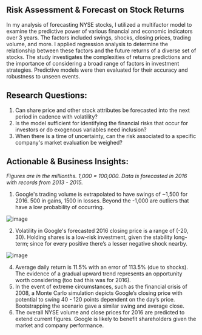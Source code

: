 ## Risk Assessment & Forecast on Stock Returns
In my analysis of forecasting NYSE stocks, I utilized a multifactor model to examine the predictive power of various financial and economic indicators over 3 years. The factors included swings, shocks, closing prices, trading volume, and more. I applied regression analysis to determine the relationship between these factors and the future returns of a diverse set of stocks. The study investigates the complexities of returns predictions and the importance of considering a broad range of factors in investment strategies. Predictive models were then evaluated for their accuracy and robustness to unseen events.

## Research Questions:
1. Can share price and other stock attributes be forecasted into the next period in cadence with volatility?
2. Is the model sufficient for identifying the financial risks that occur for investors or do exogenous variables need inclusion?
3. When there is a time of uncertainty, can the risk associated to a specific company's market evaluation be weighed?

## Actionable & Business Insights:
*Figures are in the millionths. 1,000 = 100,000. Data is forecasted in 2016 with records from 2013 - 2015.*
1. Google's trading volume is extrapolated to have swings of ~1,500 for 2016. 500 in gains, 1500 in losses. Beyond the -1,000 are outliers that have a low probability of occurring.

![image](https://github.com/kinsiv/RiskAssessment_Forecast_Stocks/assets/89998643/06aaefbc-d1dd-496f-a59d-cb338ff3ac3c)

2. Volatility in Google's forecasted 2016 closing price is a range of (-20, 30). Holding shares is a low-risk investment, given the stability long-term; since for every positive there’s a lesser negative shock nearby.

![image](https://github.com/kinsiv/RiskAssessment_Forecast_Stocks/assets/89998643/92eb6ad2-7a29-4e33-acde-7f35f5950fc4)

4. Average daily return is 11.5% with an error of 113.5% (due to shocks). The evidence of a gradual upward trend represents an opportunity worth considering (too bad this was for 2016).
5. In the event of extreme circumstances, such as the financial crisis of 2008, a Monte Carlo simulation depicts Google’s closing price with potential to swing 40 - 120 points dependent on the day’s price. Bootstrapping the scenario gave a similar swing and average close.
6.  The overall NYSE volume and close prices for 2016 are predicted to extend current figures. Google is likely to benefit shareholders given the market and company performance.
